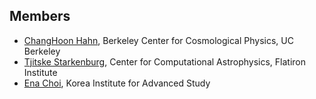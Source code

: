 ## Members 
- [ChangHoon Hahn](http://changhoonhahn.github.io/), Berkeley Center for Cosmological Physics, UC Berkeley
- [Tjitske Starkenburg](), Center for Computational Astrophysics, Flatiron Institute 
- [Ena Choi](https://sites.google.com/site/astroenachoi/), Korea Institute for Advanced Study


